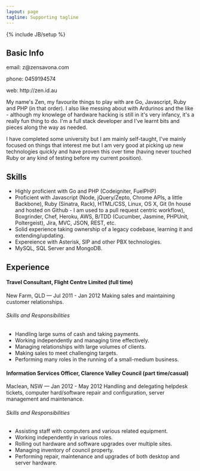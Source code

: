 ```yaml
---
layout: page
tagline: Supporting tagline
---
```

{% include JB/setup %}

## Basic Info
<p>email: z@zensavona.com</p>
<p>phone: 0459194574</p>
<p>web: http://zen.id.au</p>
My name's Zen, my favourite things to play with are Go, Javascript, Ruby and PHP (in that order). I also like messing about with Ardurinos and the like - although my knowlege of hardware hacking is still in it's very infancy, it's a really fun thing to do. I'm a full stack developer and I've learnt bits and pieces along the way as needed.

I have completed some university but I am mainly self-taught, I've mainly focused on things that interest me but I am very good at picking up new technologies quickly and have proven this over time (having never touched Ruby or any kind of testing before my current position).

## Skills
- Highly proficient with Go and PHP (Codeigniter, FuelPHP)
- Proficient with Javascript (Node, jQuery/Zepto, Chrome APIs, a little Backbone), Ruby (Sinatra, Rack), HTML/CSS, Linux, OS X, Git (In house and hosted on Github - I am used to a pull request centric workflow), Boxgrinder, Chef, Heroku, AWS, B/TDD (Cucumber, Jasmine, PHPUnit, Poltergeist), Jira, MVC, JSON, REST, etc.
- Solid experience taking ownership of a legacy codebase, learning it and extending/updating.
- Expereience with Asterisk, SIP and other PBX technologies.
- MySQL, SQL Server and MongoDB.


## Experience


#### Travel Consultant, Flight Centre Limited (full time)
New Farm, QLD — Jul 2011 - Jan 2012
Making sales and maintaining customer relationships.
###### Skills and Responsibilities
- Handling large sums of cash and taking payments.
- Working independently and managing time effectively.
- Managing relationships with large volumes of clients.
- Making sales to meet challenging targets.
- Performing many roles in the running of a small-medium business.


#### Information Services Officer, Clarence Valley Council (part time/casual)
Maclean, NSW — Jan 2012 - May 2012
Handling and delegating helpdesk tickets, computer hard/software repair and configuration, server management and maintenance.
###### Skills and Responsibilities
- Assisting staff with computers and various related equipment.
- Working independently in various roles.
- Rolling out hardware and software upgrades over multiple sites.
- Managing inventory of council property.
- Performing repair, maintenance and upgrades of both desktop and server hardware.